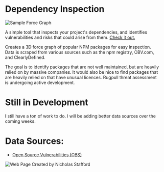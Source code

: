 # Dependency Inspection

![Sample Force Graph](/docs/screenshots/screenshot2?raw=true "Dependency Network of NPM and Express")

A simple tool that inspects your project's dependencies, and identifies vulnerabilities and risks that could arise from them. <a href="www.dependencyinspection.com">Check it out.</a>

Creates a 3D force graph of popular NPM packages for easy inspection. Data is scraped from various sources such as the npm registry, OBV.com, and ClearlyDefined. 

The goal is to identify packages that are not well maintained, but are heavily relied on by massive companies. It would also be nice to find packages that are heavily relied on that have unusual licences. Rugpull threat assessment is undergoing active development. 

# Still in Development
I still have a ton of work to do. I will be adding better data sources over the coming weeks. 

# Data Sources:
- <a href="https://google.github.io/osv.dev/data/#converted-data">Open Source Vulnerabilities (OBS)</a>

![Web Page](/docs/screenshots/screenshot1?raw=true)
Created by Nicholas Stafford
